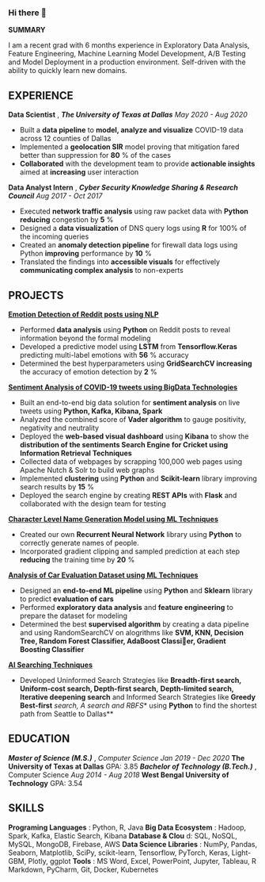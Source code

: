 ### Hi there 👋


**SUMMARY**

I am a recent grad with 6 months experience in Exploratory Data Analysis, Feature Engineering, Machine Learning Model
Development, A/B Testing and Model Deployment in a production environment. Self-driven with the ability to quickly
learn new domains.

## EXPERIENCE

**Data Scientist** , **_The University of Texas at Dallas_** _May 2020 - Aug 2020_

- Built a **data pipeline** to **model, analyze and visualize** COVID-19 data across 12 counties of Dallas
- Implemented a **geolocation SIR** model proving that mitigation fared better than suppression for **80** % of the cases
- **Collaborated** with the development team to provide **actionable insights** aimed at **increasing** user interaction

**Data Analyst Intern** , **_Cyber Security Knowledge Sharing & Research Council_**  _Aug 2017 - Oct 2017_

- Executed **network traffic analysis** using raw packet data with **Python reducing** congestion by **5** %
- Designed a **data visualization** of DNS query logs using **R** for 100% of the incoming queries
- Created an **anomaly detection pipeline** for firewall data logs using Python **improving** performance by **10** %
- Translated the findings into **accessible visuals** for effectively **communicating complex analysis** to non-experts

## PROJECTS

[**Emotion Detection of Reddit posts using NLP**](https://github.com/debargha12/NLPProject)

- Performed **data analysis** using **Python** on Reddit posts to reveal information beyond the formal modeling
- Developed a predictive model using **LSTM** from **Tensorflow.Keras** predicting multi-label emotions with **56** % accuracy
- Determined the best hyperparameters using **GridSearchCV increasing** the accuracy of emotion detection by **2** %

[**Sentiment Analysis of COVID-19 tweets using BigData Technologies**](https://github.com/debargha12/CovidBigData)

- Built an end-to-end big data solution for **sentiment analysis** on live tweets using **Python, Kafka, Kibana, Spark**
- Analyzed the combined score of **Vader algorithm** to gauge positivity, negativity and neutrality
- Deployed the **web-based visual dashboard** using **Kibana** to show the **distribution of the sentiments
Search Engine for Cricket using Information Retrieval Techniques**
- Collected data of webpages by scrapping 100,000 web pages using Apache Nutch & Solr to build web graphs
- Implemented **clustering** using **Python** and **Scikit-learn** library improving search results by **15** %
- Deployed the search engine by creating **REST APIs** with **Flask** and collaborated with the design team for testing

[**Character Level Name Generation Model using ML Techniques**](https://github.com/debargha12/NameGeneration)

- Created our own **Recurrent Neural Network** library using **Python** to correctly generate names of people.
- Incorporated gradient clipping and sampled prediction at each step **reducing** the training time by **20** %

[**Analysis of Car Evaluation Dataset using ML Techniques**](https://github.com/debargha12/AnalysisOfCarEvaluationDataset/blob/master/SciKitLab.ipynb)

- Designed an **end-to-end ML pipeline** using **Python** and **Sklearn** library to predict **evaluation of cars**
- Performed **exploratory data analysis** and **feature engineering** to prepare the dataset for modeling
- Determined the best **supervised algorithm** by creating a data pipeline and using RandomSearchCV on alogrithms like
    **SVM, KNN, Decision Tree, Random Forest Classifier, AdaBoost Classier, Gradient Boosting Classifier**

[**AI Searching Techniques**](https://github.com/debargha12/AI)

- Developed Uninformed Search Strategies like **Breadth-first search, Uniform-cost search, Depth-first search,**
    **Depth-limited search, Iterative deepening search** and Informed Search Strategies like **Greedy Best-first**
    **search, A* search and RBFS** using **Python** to find the shortest path from Seattle to Dallas**

## EDUCATION

**_Master of Science (M.S.)_** , _Computer Science Jan 2019 - Dec 2020_
**The University of Texas at Dallas** GPA: 3.85
**_Bachelor of Technology (B.Tech.)_** , Computer Science _Aug 2014 - Aug 2018_
**West Bengal University of Technology** GPA: 3.54

## SKILLS

**Programing Languages** : Python, R, Java
**Big Data Ecosystem** : Hadoop, Spark, Kafka, Elastic Search, Kibana
**Database & Clou** d: SQL, NoSQL, MySQL, MongoDB, Firebase, AWS
**Data Science Libraries** : NumPy, Pandas, Seaborn, Matplotlib, SciPy, scikit-learn, Tensorflow, PyTorch, Keras, Light-
GBM, Plotly, ggplot
**Tools** : MS Word, Excel, PowerPoint, Jupyter, Tableau, R Markdown, PyCharm, Git, Docker, Kubernetes


